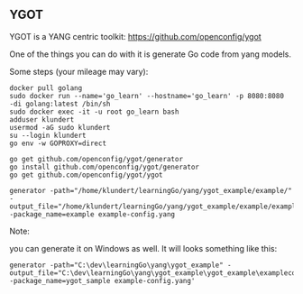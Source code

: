 ## YGOT

YGOT is a YANG centric toolkit: https://github.com/openconfig/ygot


One of the things you can do with it is generate Go code from yang models.

Some steps (your mileage may vary):


```
docker pull golang
sudo docker run --name='go_learn' --hostname='go_learn' -p 8080:8080  -di golang:latest /bin/sh
sudo docker exec -it -u root go_learn bash
adduser klundert
usermod -aG sudo klundert
su --login klundert
go env -w GOPROXY=direct

go get github.com/openconfig/ygot/generator
go install github.com/openconfig/ygot/generator
go get github.com/openconfig/ygot/ygot

generator -path="/home/klundert/learningGo/yang/ygot_example/example/" -output_file="/home/klundert/learningGo/yang/ygot_example/example/exampleconfig.go" -package_name=example example-config.yang
```







Note:

you can generate it on Windows as well. It will looks something like this:
```
generator -path="C:\dev\learningGo\yang\ygot_example" -output_file="C:\dev\learningGo\yang\ygot_example\ygot_example\exampleconfig.go" -package_name=ygot_sample example-config.yang'
```